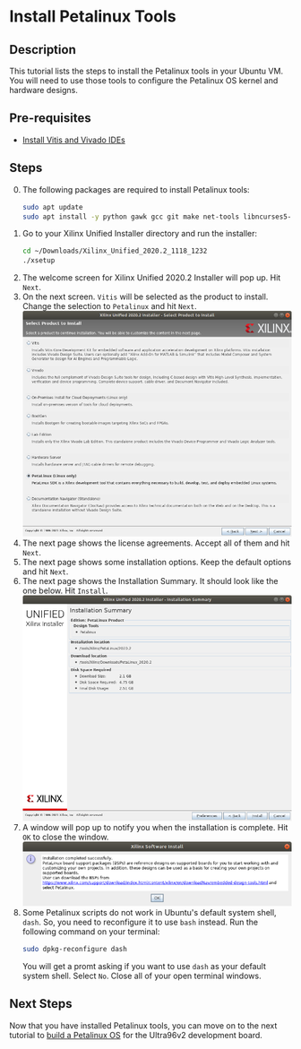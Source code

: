 # Install Petalinux Tools
## Description
This tutorial lists the steps to install the Petalinux tools in your Ubuntu VM. You will need to use those tools to configure the Petalinux OS kernel and hardware designs.

## Pre-requisites
- [Install Vitis and Vivado IDEs](../install_vitis_and_vivado/install_vitis_and_vivado.md)

## Steps
0. The following packages are required to install Petalinux tools:
    ```bash
    sudo apt update
    sudo apt install -y python gawk gcc git make net-tools libncurses5-dev tftpd zlib1g:i386 libssl-dev flex bison libselinux1 gnupg wget diffstat chrpath socat xterm autoconf libtool tar unzip texinfo zlib1g-dev gcc-multilib build-essential libsdl1.2-dev libglib2.0-dev screen pax gzip
    ```
1. Go to your Xilinx Unified Installer directory and run the installer:
    ```bash
    cd ~/Downloads/Xilinx_Unified_2020.2_1118_1232
    ./xsetup
    ```
2. The welcome screen for Xilinx Unified 2020.2 Installer will pop up. Hit `Next`.
3. On the next screen. `Vitis` will be selected as the product to install. Change the selection to `Petalinux` and hit `Next`.
![Select Petalinux](petalinux.png "Select Petalinux")
4. The next page shows the license agreements. Accept all of them and hit `Next`.
5. The next page shows some installation options. Keep the default options and hit `Next`.
6. The next page shows the Installation Summary. It should look like the one below. Hit `Install`.
![Summary page](summary.png "Summary page")
7. A window will pop up to notify you when the installation is complete. Hit `OK` to close the window.
![Confirmation](confirmation.png "Confirmation")
8. Some Petalinux scripts do not work in Ubuntu's default system shell, `dash`. So, you need to reconfigure it to use `bash` instead. Run the following command on your terminal:
    ```bash
    sudo dpkg-reconfigure dash
    ```
   You will get a promt asking if you want to use `dash` as your default system shell. Select `No`. Close all of your open terminal windows.

## Next Steps
Now that you have installed Petalinux tools, you can move on to the next tutorial to [build a Petalinux OS](../build_petalinux_os/build_petalinux_os.md) for the Ultra96v2 development board.
